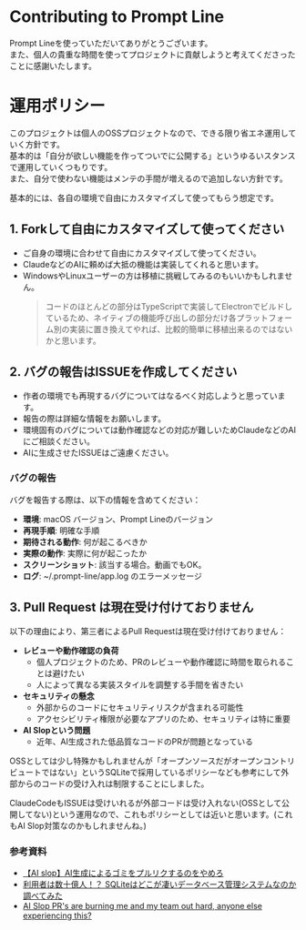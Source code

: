# Contributing to Prompt Line
Prompt Lineを使っていただいてありがとうございます。<br>
また、個人の貴重な時間を使ってプロジェクトに貢献しようと考えてくださったことに感謝いたします。

# 運用ポリシー
このプロジェクトは個人のOSSプロジェクトなので、できる限り省エネ運用していく方針です。<br>
基本的は「自分が欲しい機能を作ってついでに公開する」というゆるいスタンスで運用していくつもりです。<br>
また、自分で使わない機能はメンテの手間が増えるので追加しない方針です。

基本的には、各自の環境で自由にカスタマイズして使ってもらう想定です。

## 1. Forkして自由にカスタマイズして使ってください
* ご自身の環境に合わせて自由にカスタマイズして使ってください。
* ClaudeなどのAIに頼めば大抵の機能は実装してくれると思います。
* WindowsやLinuxユーザーの方は移植に挑戦してみるのもいいかもしれません。 
  > コードのほとんどの部分はTypeScriptで実装してElectronでビルドしているため、ネイティブの機能呼び出しの部分だけ各プラットフォーム別の実装に置き換えてやれば、比較的簡単に移植出来るのではないかと思います。 

## 2. バグの報告はISSUEを作成してください
* 作者の環境でも再現するバグについてはなるべく対応しようと思っています。
* 報告の際は詳細な情報をお願いします。
* 環境固有のバグについては動作確認などの対応が難しいためClaudeなどのAIにご相談ください。
* AIに生成させたISSUEはご遠慮ください。

### バグの報告

バグを報告する際は、以下の情報を含めてください：
* **環境**: macOS バージョン、Prompt Lineのバージョン
* **再現手順**: 明確な手順
* **期待される動作**: 何が起こるべきか
* **実際の動作**: 実際に何が起こったか
* **スクリーンショット**: 該当する場合。動画でもOK。
* **ログ**: ~/.prompt-line/app.log のエラーメッセージ

## 3. Pull Request は現在受け付けておりません
以下の理由により、第三者によるPull Requestは現在受け付けておりません：
* **レビューや動作確認の負荷**
  * 個人プロジェクトのため、PRのレビューや動作確認に時間を取られることは避けたい
  * 人によって異なる実装スタイルを調整する手間を省きたい
* **セキュリティの懸念**
  * 外部からのコードにセキュリティリスクが含まれる可能性
  * アクセシビリティ権限が必要なアプリのため、セキュリティは特に重要
* **AI Slopという問題**
  * 近年、AI生成された低品質なコードのPRが問題となっている

OSSとしては少し特殊かもしれませんが「オープンソースだがオープンコントリビュートではない」というSQLiteで採用しているポリシーなども参考にして外部からのコードの受け入れは制限することにしました。

ClaudeCodeもISSUEは受けいれるが外部コードは受け入れない(OSSとして公開してない)という運用なので、これもポリシーとしては近いと思います。(これもAI Slop対策なのかもしれませんね。)

### 参考資料
* [【AI slop】AI生成によるゴミをプルリクするのをやめろ](https://qiita.com/rana_kualu/items/6b1f09786038e894970e)
* [利用者は数十億人！？ SQLiteはどこが凄いデータベース管理システムなのか調べてみた](https://qiita.com/ko1nksm/items/87d27a287e1b6005d11c#%E3%82%AA%E3%83%BC%E3%83%97%E3%83%B3%E3%82%BD%E3%83%BC%E3%82%B9%E3%81%A7%E3%82%82%E5%8D%B1%E9%99%BA%E3%81%AA%E3%82%B3%E3%83%BC%E3%83%89%E3%81%AE%E6%B7%B7%E5%85%A5%E3%81%AF%E3%81%AA%E3%81%84)
* [AI Slop PR's are burning me and my team out hard, anyone else experiencing this?](https://www.reddit.com/r/ExperiencedDevs/comments/1kr8clp/ai_slop_prs_are_burning_me_and_my_team_out_hard/)
